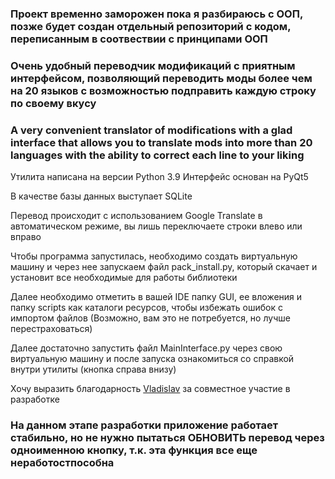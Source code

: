 ### Проект временно заморожен пока я разбираюсь с ООП, позже будет создан отдельный репозиторий с кодом, переписанным в соотвествии с принципами ООП

### Очень удобный переводчик модификаций с приятным интерфейсом, позволяющий переводить моды более чем на 20 языков с возможностью подправить каждую строку по своему вкусу
### A very convenient translator of modifications with a glad interface that allows you to translate mods into more than 20 languages ​​with the ability to correct each line to your liking

Утилита написана на версии Python 3.9
Интерфейс основан на PyQt5

В качестве базы данных выступает SQLite

Перевод происходит с использованием Google Translate в автоматическом режиме, вы лишь переключаете строки влево или вправо

Чтобы программа запустилась, необходимо создать виртуальную машину и через нее запускаем файл pack_install.py, который скачает и установит все необходимые для работы библиотеки

Далее необходимо отметить в вашей IDE папку GUI, ее вложения и папку scripts как каталоги ресурсов, чтобы избежать ошибок с импортом файлов (Возможно, вам это не потребуется, но лучше перестраховаться)

Далее достаточно запустить файл MainInterface.py через свою виртуальную машину и после запуска ознакомиться со справкой внутри утилиты (кнопка справа внизу)

Хочу выразить благодарность [Vladislav](https://github.com/Chenger1) за совместное участие в разработке

### На данном этапе разработки приложение работает стабильно, но не нужно пытаться ОБНОВИТЬ перевод через одноименною кнопку, т.к. эта функция все еще неработостпособна
